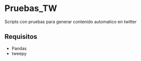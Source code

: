 # Pruebas_TW
Scripts con pruebas para generar contenido automatico en twitter

## Requisitos
- Pandas
- tweepy
